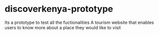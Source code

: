 # discoverkenya-prototype
Its a prototype to test all the fuctionalities
A tourism website that enables users to know more about a place they would like to visit
